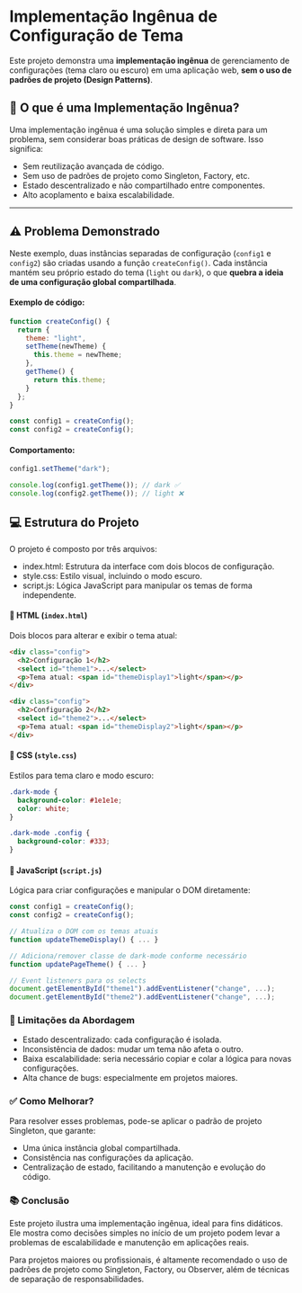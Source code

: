 # Implementação Ingênua de Configuração de Tema

Este projeto demonstra uma **implementação ingênua** de gerenciamento de configurações (tema claro ou escuro) em uma aplicação web, **sem o uso de padrões de projeto (Design Patterns)**.

## 🧠 O que é uma Implementação Ingênua?

Uma implementação ingênua é uma solução simples e direta para um problema, sem considerar boas práticas de design de software. Isso significa:

- Sem reutilização avançada de código.
- Sem uso de padrões de projeto como Singleton, Factory, etc.
- Estado descentralizado e não compartilhado entre componentes.
- Alto acoplamento e baixa escalabilidade.

---

## ⚠️ Problema Demonstrado

Neste exemplo, duas instâncias separadas de configuração (`config1` e `config2`) são criadas usando a função `createConfig()`. Cada instância mantém seu próprio estado do tema (`light` ou `dark`), o que **quebra a ideia de uma configuração global compartilhada**.

#### Exemplo de código:

```javascript
function createConfig() {
  return {
    theme: "light",
    setTheme(newTheme) {
      this.theme = newTheme;
    },
    getTheme() {
      return this.theme;
    }
  };
}

const config1 = createConfig();
const config2 = createConfig();
```
#### Comportamento:
```javascript
config1.setTheme("dark");

console.log(config1.getTheme()); // dark ✅
console.log(config2.getTheme()); // light ❌
```
## 💻 Estrutura do Projeto
O projeto é composto por três arquivos:
- index.html: Estrutura da interface com dois blocos de configuração.
- style.css: Estilo visual, incluindo o modo escuro.
- script.js: Lógica JavaScript para manipular os temas de forma independente.

#### 📄 HTML (`index.html`)
Dois blocos para alterar e exibir o tema atual:
```html
<div class="config">
  <h2>Configuração 1</h2>
  <select id="theme1">...</select>
  <p>Tema atual: <span id="themeDisplay1">light</span></p>
</div>

<div class="config">
  <h2>Configuração 2</h2>
  <select id="theme2">...</select>
  <p>Tema atual: <span id="themeDisplay2">light</span></p>
</div>
```
#### 🎨 CSS (`style.css`)
Estilos para tema claro e modo escuro:
```css
.dark-mode {
  background-color: #1e1e1e;
  color: white;
}

.dark-mode .config {
  background-color: #333;
}
```

#### 🧠 JavaScript (`script.js`)
Lógica para criar configurações e manipular o DOM diretamente:
```javascript
const config1 = createConfig();
const config2 = createConfig();

// Atualiza o DOM com os temas atuais
function updateThemeDisplay() { ... }

// Adiciona/remover classe de dark-mode conforme necessário
function updatePageTheme() { ... }

// Event listeners para os selects
document.getElementById("theme1").addEventListener("change", ...);
document.getElementById("theme2").addEventListener("change", ...);
```

### 🚨 Limitações da Abordagem

- Estado descentralizado: cada configuração é isolada.
- Inconsistência de dados: mudar um tema não afeta o outro.
- Baixa escalabilidade: seria necessário copiar e colar a lógica para novas configurações.
- Alta chance de bugs: especialmente em projetos maiores.

### ✅ Como Melhorar?
Para resolver esses problemas, pode-se aplicar o padrão de projeto Singleton, que garante:
- Uma única instância global compartilhada.
- Consistência nas configurações da aplicação.
- Centralização de estado, facilitando a manutenção e evolução do código.

### 📚 Conclusão

Este projeto ilustra uma implementação ingênua, ideal para fins didáticos. Ele mostra como decisões simples no início de um projeto podem levar a problemas de escalabilidade e manutenção em aplicações reais.

Para projetos maiores ou profissionais, é altamente recomendado o uso de padrões de projeto como Singleton, Factory, ou Observer, além de técnicas de separação de responsabilidades.
